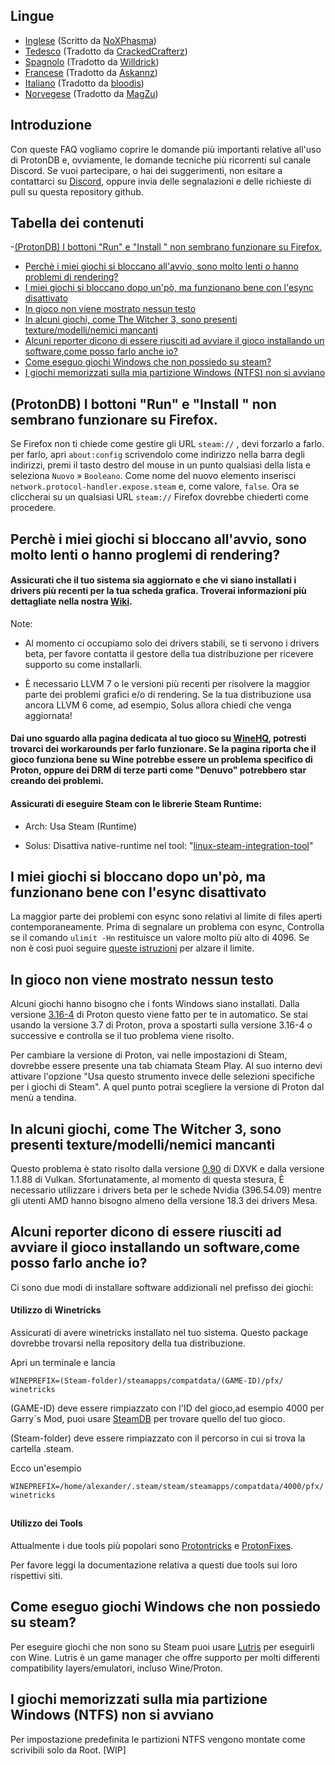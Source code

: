 ## Lingue
-  [Inglese](README.md) (Scritto da [NoXPhasma](https://github.com/NoXPhasma))
-  [Tedesco](README_DE.md) (Tradotto da [CrackedCrafterz](https://github.com/CrackedCrafterz))
-  [Spagnolo](README_ESP.md) (Tradotto da [Willdrick](https://github.com/Willdrick))
-  [Francese](README_FR.md) (Tradotto da [Askannz](https://github.com/Askannz))
-  [Italiano](#tabella-dei-contenuti) (Tradotto da [bloodis](https://github.com/bloodis))
-  [Norvegese](README_NO.md) (Tradotto da [MagZu](https://github.com/magzu))

## Introduzione
Con queste FAQ vogliamo coprire le domande più importanti relative all'uso di ProtonDB e, ovviamente, le domande tecniche più ricorrenti sul canale Discord. Se vuoi partecipare, o hai dei suggerimenti, non esitare a contattarci su [Discord](https://discord.gg/uuwK9EV), oppure invia delle segnalazioni e delle richieste di pull su questa repository github.

## Tabella dei contenuti
  -[(ProtonDB) I bottoni "Run" e "Install " non sembrano funzionare su Firefox.](#protondb-i-bottoni-run-e-install-non-sembrano-funzionare-su-firefox)
  - [Perchè i miei giochi si bloccano all'avvio, sono molto lenti o hanno problemi di rendering?](#perche-i-miei-giochi-si-bloccano-all-avvio-sono-molto-lenti-o-hanno-problemi-di-rendering)
  - [I miei giochi si bloccano dopo un'pò, ma funzionano bene con l'esync disattivato](#i-miei-giochi-si-bloccano-dopo-unpo-ma-funzionano-bene-con-lesync-disattivato)
  - [In gioco non viene mostrato nessun testo](#in-gioco-non-viene-mostrato-nessun-testo)
  - [In alcuni giochi, come The Witcher 3, sono presenti texture/modelli/nemici mancanti](#in-alcuni-giochi-come-The-Witcher-3-sono-presenti-texturemodellinemici-mancanti)
  - [Alcuni reporter dicono di essere riusciti ad avviare il gioco installando un software,come posso farlo anche io?](#alcuni-reporter-dicono-di-essere-riusciti-ad-avviare-il-gioco-installando-un-software-come-posso-farlo-anche-io)
  - [Come eseguo giochi Windows che non possiedo su steam?](#come-eseguo-giochi-Windows-che-non-possiedo-su-steam)
  - [I giochi memorizzati sulla mia partizione Windows (NTFS) non si avviano](#i-giochi-memorizzati-sulla-mia-partizione-windows-ntfs-non-si-avviano)

## (ProtonDB) I bottoni "Run" e "Install " non sembrano funzionare su Firefox.
  Se Firefox non ti chiede come gestire gli URL `steam://` , devi forzarlo a farlo. per farlo, apri `about:config` scrivendolo come indirizzo nella barra degli indirizzi, premi il tasto destro del mouse in un punto qualsiasi della lista e seleziona `Nuovo` » `Booleano`. Come nome del nuovo elemento inserisci `network.protocol-handler.expose.steam` e, come valore, `false`. Ora se cliccherai su un qualsiasi URL `steam://` Firefox dovrebbe chiederti come procedere.

## Perchè i miei giochi si bloccano all'avvio, sono molto lenti o hanno proglemi di rendering?

#### Assicurati che il tuo sistema sia aggiornato e che vi siano installati i drivers più recenti per la tua scheda grafica. Troverai informazioni più dettagliate nella nostra [Wiki](https://github.com/NoXPhasma/protondb_faq/wiki/Graphics-driver-installation).

Note:

- Al momento ci occupiamo solo dei drivers stabili, se ti servono i drivers beta, per favore contatta il gestore della tua distribuzione per ricevere supporto su come installarli.

- È necessario LLVM 7 o le versioni più recenti per risolvere la maggior parte dei problemi grafici e/o di rendering. Se la tua distribuzione usa ancora LLVM 6 come, ad esempio, Solus allora chiedi che venga aggiornata!

#### Dai uno sguardo alla pagina dedicata al tuo gioco su [WineHQ](https://appdb.winehq.org), potresti trovarci dei workarounds per farlo funzionare. Se la pagina riporta che il gioco funziona bene su Wine potrebbe essere un problema specifico di Proton, oppure dei DRM di terze parti come "Denuvo" potrebbero star creando dei problemi.

#### Assicurati di eseguire Steam con le librerie Steam Runtime:

- Arch: Usa Steam (Runtime)

- Solus: Disattiva native-runtime nel tool: "[linux-steam-integration-tool](https://raw.githubusercontent.com/solus-project/linux-steam-integration/master/.github/LSI_Settings.png)"


## I miei giochi si bloccano dopo un'pò, ma funzionano bene con l'esync disattivato

La maggior parte dei problemi con esync sono relativi al limite di files aperti contemporaneamente. Prima di segnalare un problema con esync, Controlla se il comando `ulimit -Hn` restituisce un valore molto più alto di 4096. Se non è così puoi seguire [queste istruzioni](https://github.com/zfigura/wine/blob/esync/README.esync) per alzare il limite.

## In gioco non viene mostrato nessun testo

Alcuni giochi hanno bisogno che i fonts Windows siano installati. Dalla versione [3.16-4](https://github.com/ValveSoftware/Proton/wiki/Changelog#316-4) di Proton questo viene fatto per te in automatico. Se stai usando la versione 3.7 di Proton, prova a spostarti sulla versione 3.16-4 o successive e controlla se il tuo problema viene risolto.

Per cambiare la versione di Proton, vai nelle impostazioni di Steam, dovrebbe essere presente una tab chiamata Steam Play. Al suo interno devi attivare l'opzione "Usa questo strumento invece delle selezioni specifiche per i giochi di Steam". A quel punto potrai scegliere la versione di Proton dal menù a tendina.

## In alcuni giochi, come The Witcher 3, sono presenti texture/modelli/nemici mancanti

Questo problema è stato risolto dalla versione [0.90](https://github.com/doitsujin/dxvk/releases/tag/v0.90) di DXVK e dalla versione 1.1.88 di Vulkan. Sfortunatamente, al momento di questa stesura, È necessario utilizzare i drivers beta per le schede Nvidia (396.54.09) mentre gli utenti AMD hanno bisogno almeno della versione 18.3 dei drivers Mesa.

## Alcuni reporter dicono di essere riusciti ad avviare il gioco installando un software,come posso farlo anche io?

Ci sono due modi di installare software addizionali nel prefisso dei giochi:

#### Utilizzo di Winetricks
Assicurati di avere winetricks installato nel tuo sistema. Questo package dovrebbe trovarsi nella repository della tua distribuzione.

Apri un terminale e lancia
```
WINEPREFIX=(Steam-folder)/steamapps/compatdata/(GAME-ID)/pfx/ winetricks
```
(GAME-ID) deve essere rimpiazzato con l'ID del gioco,ad esempio 4000 per Garry´s Mod, puoi usare [SteamDB](https://steamdb.info) per trovare quello del tuo gioco.

(Steam-folder) deve essere rimpiazzato con il percorso in cui si trova la cartella .steam.

Ecco un'esempio
```
WINEPREFIX=/home/alexander/.steam/steam/steamapps/compatdata/4000/pfx/ winetricks
```
##
#### Utilizzo dei Tools

Attualmente i due tools più popolari sono [Protontricks](https://github.com/Sirmentio/protontricks) e [ProtonFixes](https://github.com/simons-public/protonfixes).

Per favore leggi la documentazione relativa a questi due tools sui loro rispettivi siti.

## Come eseguo giochi Windows che non possiedo su steam?

Per eseguire giochi che non sono su Steam puoi usare [Lutris](https://lutris.net/) per eseguirli con Wine. Lutris è un game manager che offre supporto per molti differenti compatibility layers/emulatori, incluso Wine/Proton.

## I giochi memorizzati sulla mia partizione Windows (NTFS) non si avviano

Per impostazione predefinita le partizioni NTFS vengono montate come scrivibili solo da Root. [WIP]
